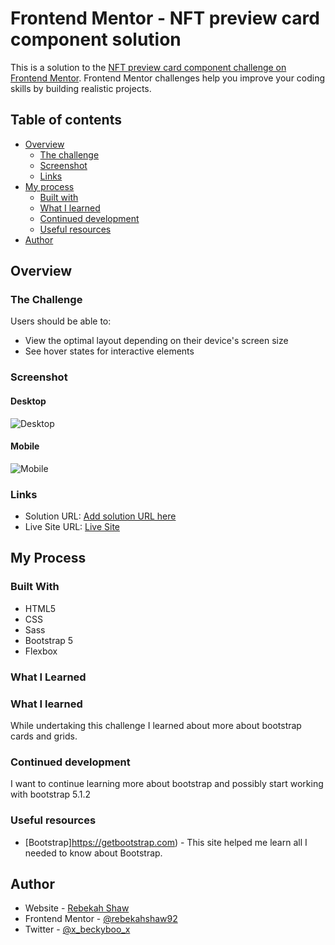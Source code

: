 # Frontend Mentor - NFT preview card component solution

This is a solution to the [NFT preview card component challenge on Frontend Mentor](https://www.frontendmentor.io/challenges/nft-preview-card-component-SbdUL_w0U). Frontend Mentor challenges help you improve your coding skills by building realistic projects. 

## Table of contents

- [Overview](#overview)
  - [The challenge](#the-challenge)
  - [Screenshot](#screenshot)
  - [Links](#links)
- [My process](#my-process)
  - [Built with](#built-with)
  - [What I learned](#what-i-learned)
  - [Continued development](#continued-development)
  - [Useful resources](#useful-resources)
- [Author](#author)

## Overview

### The Challenge

Users should be able to:

- View the optimal layout depending on their device's screen size
- See hover states for interactive elements

### Screenshot

#### Desktop

![Desktop](/images/desktop.jpg)

#### Mobile 

![Mobile](/images/mobile.jpg)

### Links

- Solution URL: [Add solution URL here](https://github.com/rebekahshaw92/nft-preview-card-component)
- Live Site URL: [Live Site](https://rebekahshaw92.github.io/nft-preview-card-component/)

## My Process

### Built With

- HTML5
- CSS
- Sass
- Bootstrap 5
- Flexbox

### What I Learned 

### What I learned

While undertaking this challenge I learned about more about bootstrap cards and grids.

### Continued development

I want to continue learning more about bootstrap and possibly start working with bootstrap 5.1.2

### Useful resources

- [Bootstrap]https://getbootstrap.com) - This site helped me learn all I needed to know about Bootstrap.

## Author

- Website - [Rebekah Shaw](https://www.rebekahshaw.com)
- Frontend Mentor - [@rebekahshaw92](https://www.frontendmentor.io/profile/rebekahshaw92)
- Twitter - [@x_beckyboo_x](https://www.twitter.com/x_beckyboo_x)

